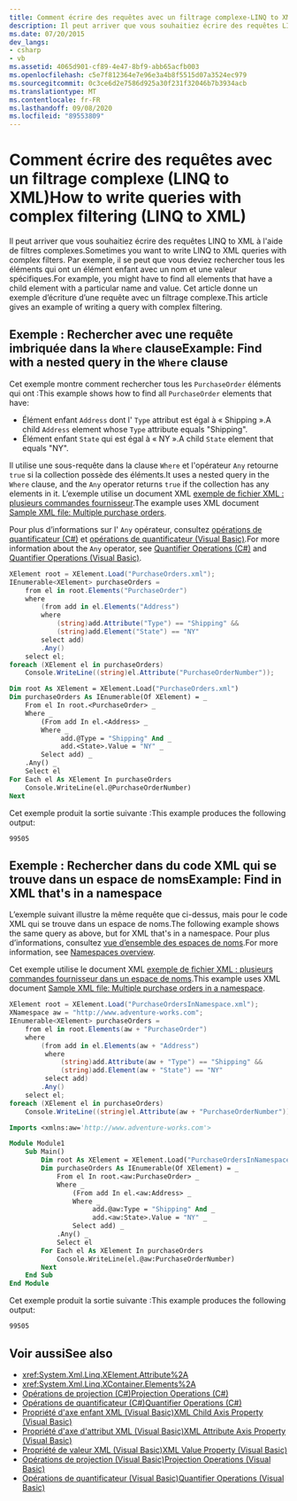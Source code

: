 ```yaml
---
title: Comment écrire des requêtes avec un filtrage complexe-LINQ to XML
description: Il peut arriver que vous souhaitiez écrire des requêtes LINQ to XML à l'aide de filtres complexes. Par exemple, il se peut que vous deviez rechercher tous les éléments qui ont un élément enfant avec un nom et une valeur spécifiques.
ms.date: 07/20/2015
dev_langs:
- csharp
- vb
ms.assetid: 4065d901-cf89-4e47-8bf9-abb65acfb003
ms.openlocfilehash: c5e7f812364e7e96e3a4b8f5515d07a3524ec979
ms.sourcegitcommit: 0c3ce6d2e7586d925a30f231f32046b7b3934acb
ms.translationtype: MT
ms.contentlocale: fr-FR
ms.lasthandoff: 09/08/2020
ms.locfileid: "89553809"
---
```

# <a name="how-to-write-queries-with-complex-filtering-linq-to-xml"></a><span data-ttu-id="4d4b6-104">Comment écrire des requêtes avec un filtrage complexe (LINQ to XML)</span><span class="sxs-lookup"><span data-stu-id="4d4b6-104">How to write queries with complex filtering (LINQ to XML)</span></span>

<span data-ttu-id="4d4b6-105">Il peut arriver que vous souhaitiez écrire des requêtes LINQ to XML à l'aide de filtres complexes.</span><span class="sxs-lookup"><span data-stu-id="4d4b6-105">Sometimes you want to write LINQ to XML queries with complex filters.</span></span> <span data-ttu-id="4d4b6-106">Par exemple, il se peut que vous deviez rechercher tous les éléments qui ont un élément enfant avec un nom et une valeur spécifiques.</span><span class="sxs-lookup"><span data-stu-id="4d4b6-106">For example, you might have to find all elements that have a child element with a particular name and value.</span></span> <span data-ttu-id="4d4b6-107">Cet article donne un exemple d’écriture d’une requête avec un filtrage complexe.</span><span class="sxs-lookup"><span data-stu-id="4d4b6-107">This article gives an example of writing a query with complex filtering.</span></span>

## <a name="example-find-with-a-nested-query-in-the-where-clause"></a><span data-ttu-id="4d4b6-108">Exemple : Rechercher avec une requête imbriquée dans la `Where` clause</span><span class="sxs-lookup"><span data-stu-id="4d4b6-108">Example: Find with a nested query in the `Where` clause</span></span>

<span data-ttu-id="4d4b6-109">Cet exemple montre comment rechercher tous les `PurchaseOrder` éléments qui ont :</span><span class="sxs-lookup"><span data-stu-id="4d4b6-109">This example shows how to find all `PurchaseOrder` elements that have:</span></span>

- <span data-ttu-id="4d4b6-110">Élément enfant `Address` dont l' `Type` attribut est égal à « Shipping ».</span><span class="sxs-lookup"><span data-stu-id="4d4b6-110">A child `Address` element whose `Type` attribute equals "Shipping".</span></span>
- <span data-ttu-id="4d4b6-111">Élément enfant `State` qui est égal à « NY ».</span><span class="sxs-lookup"><span data-stu-id="4d4b6-111">A child `State` element that equals "NY".</span></span>

<span data-ttu-id="4d4b6-112">Il utilise une sous-requête dans la clause `Where` et l'opérateur `Any` retourne `true` si la collection possède des éléments.</span><span class="sxs-lookup"><span data-stu-id="4d4b6-112">It uses a nested query in the `Where` clause, and the `Any` operator returns `true` if the collection has any elements in it.</span></span> <span data-ttu-id="4d4b6-113">L’exemple utilise un document XML [exemple de fichier XML : plusieurs commandes fournisseur](sample-xml-file-multiple-purchase-orders.md).</span><span class="sxs-lookup"><span data-stu-id="4d4b6-113">The example uses XML document [Sample XML file: Multiple purchase orders](sample-xml-file-multiple-purchase-orders.md).</span></span>

<span data-ttu-id="4d4b6-114">Pour plus d’informations sur l' `Any` opérateur, consultez [opérations de quantificateur (C#)](../../../docs/csharp/programming-guide/concepts/linq/quantifier-operations.md) et [opérations de quantificateur (Visual Basic)](../../visual-basic/programming-guide/concepts/linq/quantifier-operations.md).</span><span class="sxs-lookup"><span data-stu-id="4d4b6-114">For more information about the `Any` operator, see [Quantifier Operations (C#)](../../../docs/csharp/programming-guide/concepts/linq/quantifier-operations.md) and [Quantifier Operations (Visual Basic)](../../visual-basic/programming-guide/concepts/linq/quantifier-operations.md).</span></span>

```csharp
XElement root = XElement.Load("PurchaseOrders.xml");
IEnumerable<XElement> purchaseOrders =
    from el in root.Elements("PurchaseOrder")
    where
        (from add in el.Elements("Address")
        where
            (string)add.Attribute("Type") == "Shipping" &&
            (string)add.Element("State") == "NY"
        select add)
        .Any()
    select el;
foreach (XElement el in purchaseOrders)
    Console.WriteLine((string)el.Attribute("PurchaseOrderNumber"));
```

```vb
Dim root As XElement = XElement.Load("PurchaseOrders.xml")
Dim purchaseOrders As IEnumerable(Of XElement) = _
    From el In root.<PurchaseOrder> _
    Where _
        (From add In el.<Address> _
        Where _
             add.@Type = "Shipping" And _
             add.<State>.Value = "NY" _
        Select add) _
    .Any() _
    Select el
For Each el As XElement In purchaseOrders
    Console.WriteLine(el.@PurchaseOrderNumber)
Next
```

<span data-ttu-id="4d4b6-115">Cet exemple produit la sortie suivante :</span><span class="sxs-lookup"><span data-stu-id="4d4b6-115">This example produces the following output:</span></span>

```output
99505
```

## <a name="example-find-in-xml-thats-in-a-namespace"></a><span data-ttu-id="4d4b6-116">Exemple : Rechercher dans du code XML qui se trouve dans un espace de noms</span><span class="sxs-lookup"><span data-stu-id="4d4b6-116">Example: Find in XML that's in a namespace</span></span>

<span data-ttu-id="4d4b6-117">L’exemple suivant illustre la même requête que ci-dessus, mais pour le code XML qui se trouve dans un espace de noms.</span><span class="sxs-lookup"><span data-stu-id="4d4b6-117">The following example shows the same query as above, but for XML that's in a namespace.</span></span> <span data-ttu-id="4d4b6-118">Pour plus d’informations, consultez [vue d’ensemble des espaces de noms](namespaces-overview.md).</span><span class="sxs-lookup"><span data-stu-id="4d4b6-118">For more information, see [Namespaces overview](namespaces-overview.md).</span></span>

<span data-ttu-id="4d4b6-119">Cet exemple utilise le document XML [exemple de fichier XML : plusieurs commandes fournisseur dans un espace de noms](sample-xml-file-multiple-purchase-orders-namespace.md).</span><span class="sxs-lookup"><span data-stu-id="4d4b6-119">This example uses XML document [Sample XML file: Multiple purchase orders in a namespace](sample-xml-file-multiple-purchase-orders-namespace.md).</span></span>

```csharp
XElement root = XElement.Load("PurchaseOrdersInNamespace.xml");
XNamespace aw = "http://www.adventure-works.com";
IEnumerable<XElement> purchaseOrders =
    from el in root.Elements(aw + "PurchaseOrder")
    where
        (from add in el.Elements(aw + "Address")
         where
             (string)add.Attribute(aw + "Type") == "Shipping" &&
             (string)add.Element(aw + "State") == "NY"
         select add)
        .Any()
    select el;
foreach (XElement el in purchaseOrders)
    Console.WriteLine((string)el.Attribute(aw + "PurchaseOrderNumber"));
```

```vb
Imports <xmlns:aw='http://www.adventure-works.com'>

Module Module1
    Sub Main()
        Dim root As XElement = XElement.Load("PurchaseOrdersInNamespace.xml")
        Dim purchaseOrders As IEnumerable(Of XElement) = _
            From el In root.<aw:PurchaseOrder> _
            Where _
                (From add In el.<aw:Address> _
                Where _
                     add.@aw:Type = "Shipping" And _
                     add.<aw:State>.Value = "NY" _
                Select add) _
            .Any() _
            Select el
        For Each el As XElement In purchaseOrders
            Console.WriteLine(el.@aw:PurchaseOrderNumber)
        Next
    End Sub
End Module
```

<span data-ttu-id="4d4b6-120">Cet exemple produit la sortie suivante :</span><span class="sxs-lookup"><span data-stu-id="4d4b6-120">This example produces the following output:</span></span>

```output
99505
```

## <a name="see-also"></a><span data-ttu-id="4d4b6-121">Voir aussi</span><span class="sxs-lookup"><span data-stu-id="4d4b6-121">See also</span></span>

- <xref:System.Xml.Linq.XElement.Attribute%2A>
- <xref:System.Xml.Linq.XContainer.Elements%2A>
- [<span data-ttu-id="4d4b6-122">Opérations de projection (C#)</span><span class="sxs-lookup"><span data-stu-id="4d4b6-122">Projection Operations (C#)</span></span>](../../csharp/programming-guide/concepts/linq/projection-operations.md)
- [<span data-ttu-id="4d4b6-123">Opérations de quantificateur (C#)</span><span class="sxs-lookup"><span data-stu-id="4d4b6-123">Quantifier Operations (C#)</span></span>](../../csharp/programming-guide/concepts/linq/quantifier-operations.md)
- [<span data-ttu-id="4d4b6-124">Propriété d'axe enfant XML (Visual Basic)</span><span class="sxs-lookup"><span data-stu-id="4d4b6-124">XML Child Axis Property (Visual Basic)</span></span>](../../visual-basic/language-reference/xml-axis/xml-child-axis-property.md)
- [<span data-ttu-id="4d4b6-125">Propriété d'axe d'attribut XML (Visual Basic)</span><span class="sxs-lookup"><span data-stu-id="4d4b6-125">XML Attribute Axis Property (Visual Basic)</span></span>](../../visual-basic/language-reference/xml-axis/xml-attribute-axis-property.md)
- [<span data-ttu-id="4d4b6-126">Propriété de valeur XML (Visual Basic)</span><span class="sxs-lookup"><span data-stu-id="4d4b6-126">XML Value Property (Visual Basic)</span></span>](../../visual-basic/language-reference/xml-axis/xml-value-property.md)
- [<span data-ttu-id="4d4b6-127">Opérations de projection (Visual Basic)</span><span class="sxs-lookup"><span data-stu-id="4d4b6-127">Projection Operations (Visual Basic)</span></span>](../../visual-basic/programming-guide/concepts/linq/projection-operations.md)
- [<span data-ttu-id="4d4b6-128">Opérations de quantificateur (Visual Basic)</span><span class="sxs-lookup"><span data-stu-id="4d4b6-128">Quantifier Operations (Visual Basic)</span></span>](../../visual-basic/programming-guide/concepts/linq/quantifier-operations.md)
